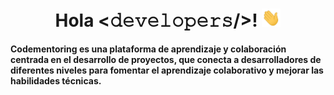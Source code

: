 <div>
<h1 align="center"> Hola <𝚍𝚎𝚟𝚎𝚕𝚘𝚙𝚎𝚛𝚜/>! <img src="https://github.com/ABSphreak/ABSphreak/blob/master/gifs/Hi.gif?raw=true" width="30px"></h2>
	
</div>

**Codementoring es una plataforma de aprendizaje y colaboración centrada en el desarrollo de proyectos, que conecta a desarrolladores de diferentes niveles para fomentar el aprendizaje colaborativo y mejorar las habilidades técnicas.**

##

